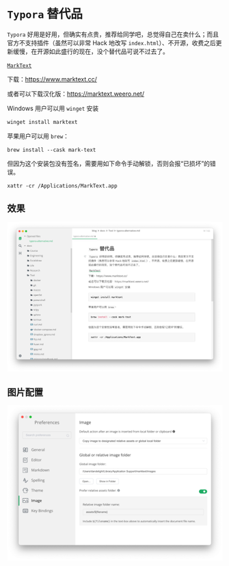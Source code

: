 # `Typora` 替代品

`Typora` 好用是好用，但确实有点贵，推荐给同学吧，总觉得自己在卖什么；而且官方不支持插件（虽然可以非常 Hack 地改写 `index.html`）、不开源，收费之后更新缓慢，在开源如此盛行的现在，没个替代品可说不过去了。

[`MarkText`](https://github.com/marktext/marktext)

下载：https://www.marktext.cc/

或者可以下载汉化版：https://marktext.weero.net/

Windows 用户可以用 `winget` 安装

```powershell
winget install marktext
```

苹果用户可以用 `brew`：

```shell
brew install --cask mark-text
```

但因为这个安装包没有签名，需要用如下命令手动解锁，否则会报“已损坏”的错误。

```shell
xattr -cr /Applications/MarkText.app
```

## 效果

![](assets/typora-alternative/2023-08-18-16-35-03-image.png)

## 图片配置

![](assets/typora-alternative/2023-08-18-16-36-01-image.png)
